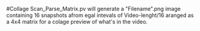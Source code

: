 #Collage 
Scan_Parse_Matrix.pv will generate a "Filename".png image containing 16 snapshots afrom egal intevals of Video-lenght/16 aranged as a 4x4 matrix for a colage preview of what's in the video.

